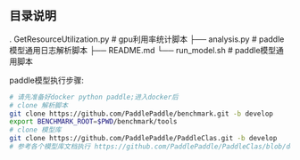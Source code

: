 
## 目录说明
.
GetResourceUtilization.py  # gpu利用率统计脚本
├── analysis.py          # paddle模型通用日志解析脚本
├── README.md
└── run_model.sh         # paddle模型通用脚本

paddle模型执行步骤:
```bash
# 请先准备好docker python paddle;进入docker后
# clone 解析脚本
git clone https://github.com/PaddlePaddle/benchmark.git -b develop 
export BENCHMARK_ROOT=$PWD/benchmark/tools
# clone 模型库
git clone https://github.com/PaddlePaddle/PaddleClas.git -b develop 
# 参考各个模型库文档执行 https://github.com/PaddlePaddle/PaddleClas/blob/develop/test_tipc/docs/benchmark_train.md   
```
